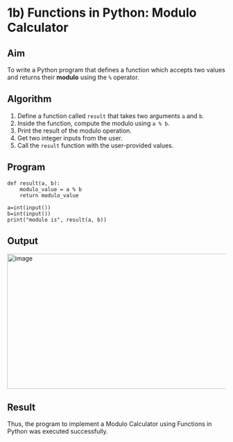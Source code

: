 # 1b) Functions in Python: Modulo Calculator

## Aim
To write a Python program that defines a function which accepts two values and returns their **modulo** using the `%` operator.

## Algorithm
1. Define a function called `result` that takes two arguments `a` and `b`.
2. Inside the function, compute the modulo using `a % b`.
3. Print the result of the modulo operation.
4. Get two integer inputs from the user.
5. Call the `result` function with the user-provided values.

## Program
```
def result(a, b):
    modulo_value = a % b
    return modulo_value

a=int(input())
b=int(input())
print("modulo is", result(a, b))
```

## Output
<img width="662" height="311" alt="image" src="https://github.com/user-attachments/assets/0bbe727b-0889-489b-8099-62bc66827fa3" />


## Result
Thus, the program to implement a Modulo Calculator using Functions in Python was executed successfully.
